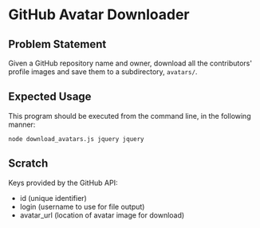 # GitHub Avatar Downloader

## Problem Statement

Given a GitHub repository name and owner, download all the contributors' profile images and save them to a subdirectory, `avatars/`.

## Expected Usage

This program should be executed from the command line, in the following manner:

`node download_avatars.js jquery jquery`


## Scratch

Keys provided by the GitHub API:
- id (unique identifier)
- login (username to use for file output)
- avatar_url (location of avatar image for download)
